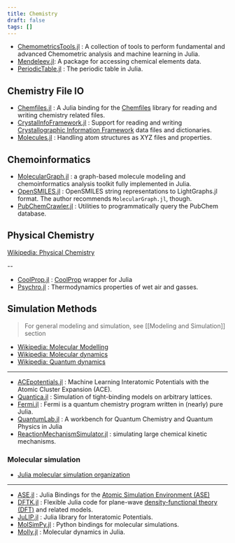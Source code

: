 ```yaml
---
title: Chemistry
draft: false
tags: []
---
```


- [ChemometricsTools.jl](https://github.com/caseykneale/ChemometricsTools.jl) : A collection of tools to perform fundamental and advanced Chemometric analysis and machine learning in Julia.
- [Mendeleev.jl](https://github.com/Eben60/Mendeleev.jl): A package for accessing chemical elements data. 
- [PeriodicTable.jl](https://github.com/JuliaPhysics/PeriodicTable.jl) : The periodic table in Julia.

## Chemistry File IO

- [Chemfiles.jl](https://github.com/chemfiles/Chemfiles.jl) : A Julia binding for the [Chemfiles](https://github.com/chemfiles/chemfiles) library for reading and writing chemistry related files.
- [CrystalInfoFramework.jl](https://github.com/jamesrhester/CrystalInfoFramework.jl) : Support for reading and writing [Crystallographic Information Framework](https://www.iucr.org/resources/cif) data files and dictionaries.
- [Molecules.jl](https://github.com/FermiQC/Molecules.jl) : Handling atom structures as XYZ files and properties.

## Chemoinformatics

- [MolecularGraph.jl](https://github.com/mojaie/MolecularGraph.jl) : a graph-based molecule modeling and chemoinformatics analysis toolkit fully implemented in Julia.
- [OpenSMILES.jl](https://github.com/caseykneale/OpenSMILES.jl) : OpenSMILES string representations to LightGraphs.jl format. The author recommends `MolecularGraph.jl`, though.
- [PubChemCrawler.jl](https://github.com/JuliaHealth/PubChemCrawler.jl) : Utilities to programmatically query the PubChem database.

## Physical Chemistry

[Wikipedia: Physical Chemistry](https://en.wikipedia.org/wiki/Category:Physical_chemistry)

--

- [CoolProp.jl](https://github.com/CoolProp/CoolProp.jl) : [CoolProp](http://www.coolprop.org/) wrapper for Julia
- [Psychro.jl](https://github.com/pjabardo/Psychro.jl) : Thermodynamics properties of wet air and gasses.

## Simulation Methods

> For general modeling and simulation, see [[Modeling and Simulation]] section

- [Wikipedia: Molecular Modelling](https://en.wikipedia.org/wiki/Category:Molecular_modelling)
- [Wikipedia: Molecular dynamics](https://en.wikipedia.org/wiki/Molecular_dynamics)
- [Wikipedia: Quantum dynamics](https://en.wikipedia.org/wiki/Quantum_dynamics)

---

- [ACEpotentials.jl](https://github.com/ACEsuit/ACEpotentials.jl) : Machine Learning Interatomic Potentials with the Atomic Cluster Expansion (ACE).
- [Quantica.jl](https://github.com/pablosanjose/Quantica.jl) : Simulation of tight-binding models on arbitrary lattices.
- [Fermi.jl](https://github.com/FermiQC/Fermi.jl) : Fermi is a quantum chemistry program written in (nearly) pure Julia.
- [QuantumLab.jl](https://github.com/vonDonnerstein/QuantumLab.jl) : A workbench for Quantum Chemistry and Quantum Physics in Julia
- [ReactionMechanismSimulator.jl](https://github.com/ReactionMechanismGenerator/ReactionMechanismSimulator.jl) : simulating large chemical kinetic mechanisms.

### Molecular simulation

- [Julia molecular simulation organization](https://github.com/JuliaMolSim/)

---

- [ASE.jl](https://github.com/JuliaMolSim/ASE.jl) : Julia Bindings for the [Atomic Simulation Environment (ASE)](https://wiki.fysik.dtu.dk/ase)
- [DFTK.jl](https://github.com/JuliaMolSim/DFTK.jl) : Flexible Julia code for plane-wave [density-functional theory (DFT)](https://en.wikipedia.org/wiki/Density_functional_theory) and related models.
- [JuLIP.jl](https://github.com/JuliaMolSim/JuLIP.jl) : Julia library for Interatomic Potentials.
- [MolSimPy.jl](https://github.com/JuliaMolSim/MolSimPy.jl) : Python bindings for molecular simulations.
- [Molly.jl](https://github.com/JuliaMolSim/Molly.jl) : Molecular dynamics in Julia.
